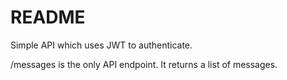 # README

Simple API which uses JWT to authenticate. 

/messages is the only API endpoint. It returns a list of messages.
